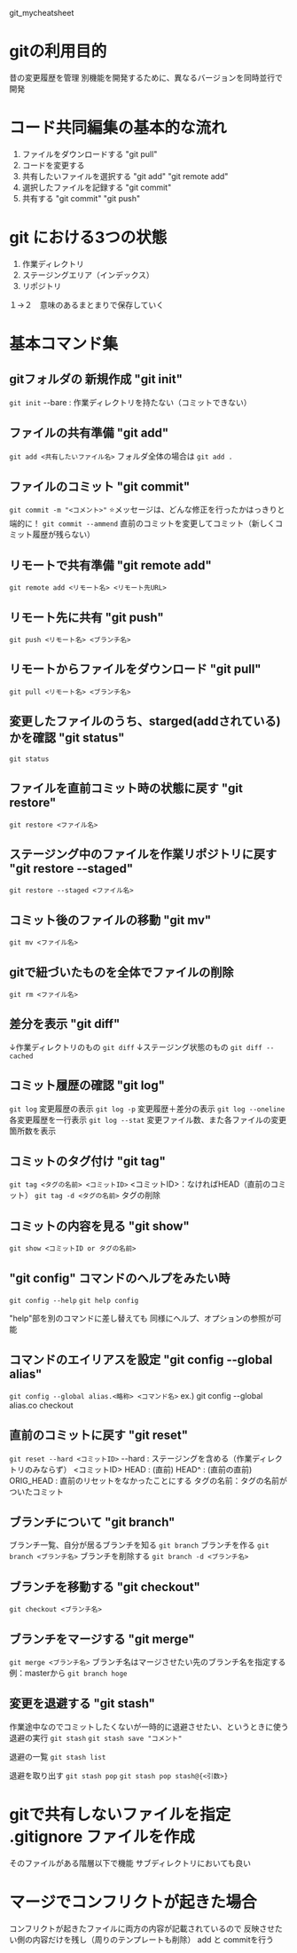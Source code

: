 git_mycheatsheet

# gitの利用目的
昔の変更履歴を管理
別機能を開発するために、異なるバージョンを同時並行で開発

# コード共同編集の基本的な流れ
1. ファイルをダウンロードする "git pull"
1. コードを変更する 
1. 共有したいファイルを選択する "git add" "git remote add"
1. 選択したファイルを記録する "git commit"
1. 共有する "git commit" "git push"

# git における3つの状態
1. 作業ディレクトリ
1. ステージングエリア（インデックス）
1. リポジトリ

１→２　意味のあるまとまりで保存していく


# 基本コマンド集

## gitフォルダの 新規作成 "git init"
`git init`
--bare : 作業ディレクトリを持たない（コミットできない）


## ファイルの共有準備 "git add"
`git add <共有したいファイル名>`
フォルダ全体の場合は
`git add .`

## ファイルのコミット "git commit"
`git commit -m "<コメント>"`
⭐️メッセージは、どんな修正を行ったかはっきりと端的に！
`git commit --ammend`
直前のコミットを変更してコミット（新しくコミット履歴が残らない）

## リモートで共有準備 "git remote add"
`git remote add <リモート名> <リモート先URL>`

## リモート先に共有 "git push"
`git push <リモート名> <ブランチ名>`

## リモートからファイルをダウンロード "git pull"
`git pull <リモート名> <ブランチ名>`

## 変更したファイルのうち、starged(addされている)かを確認 "git status"
`git status`

## ファイルを直前コミット時の状態に戻す "git restore"
`git restore <ファイル名>`

## ステージング中のファイルを作業リポジトリに戻す "git restore --staged"
`git restore --staged <ファイル名>`

## コミット後のファイルの移動 "git mv"
`git mv <ファイル名>`

## gitで紐づいたものを全体でファイルの削除
`git rm <ファイル名>`

## 差分を表示 "git diff"
↓作業ディレクトリのもの
`git diff`
↓ステージング状態のもの
`git diff --cached`

## コミット履歴の確認 "git log"
`git log` 変更履歴の表示
`git log -p` 変更履歴＋差分の表示
`git log --oneline` 各変更履歴を一行表示
`git log --stat` 変更ファイル数、また各ファイルの変更箇所数を表示

## コミットのタグ付け "git tag"
`git tag <タグの名前> <コミットID>`
<コミットID>：なければHEAD（直前のコミット）
`git tag -d <タグの名前>`
タグの削除


## コミットの内容を見る "git show"
`git show <コミットID or タグの名前>`


## "git config" コマンドのヘルプをみたい時
`git config --help`
`git help config`

"help"部を別のコマンドに差し替えても
同様にヘルプ、オプションの参照が可能

## コマンドのエイリアスを設定 "git config --global alias"
`git config --global alias.<略称> <コマンド名>`
ex.) git config --global alias.co checkout

## 直前のコミットに戻す "git reset"
`git reset --hard <コミットID>`
--hard : ステージングを含める（作業ディレクトリのみならず）
<コミットID> 
HEAD : (直前)
HEAD^ : (直前の直前)
ORIG_HEAD : 直前のリセットをなかったことにする
タグの名前：タグの名前がついたコミット

## ブランチについて "git branch"
ブランチ一覧、自分が居るブランチを知る
`git branch`
ブランチを作る
`git branch <ブランチ名>`
ブランチを削除する
`git branch -d <ブランチ名>`

## ブランチを移動する "git checkout"
`git checkout <ブランチ名>`

## ブランチをマージする "git merge"
`git merge <ブランチ名>`
ブランチ名はマージさせたい先のブランチ名を指定する
例：masterから `git branch hoge`

## 変更を退避する "git stash"
作業途中なのでコミットしたくないが一時的に退避させたい、というときに使う
退避の実行
`git stash`
`git stash save "コメント"`

退避の一覧
`git stash list`

退避を取り出す
`git stash pop`
`git stash pop stash@{<引数>}`



# gitで共有しないファイルを指定 .gitignore ファイルを作成
そのファイルがある階層以下で機能
サブディレクトリにおいても良い

# マージでコンフリクトが起きた場合
コンフリクトが起きたファイルに両方の内容が記載されているので
反映させたい側の内容だけを残し（周りのテンプレートも削除）
add と commitを行う
